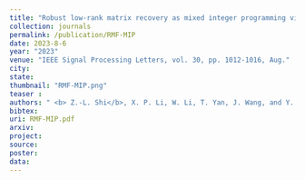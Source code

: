 ```yaml
---
title: "Robust low-rank matrix recovery as mixed integer programming via l0-norm optimization"
collection: journals
permalink: /publication/RMF-MIP
date: 2023-8-6
year: "2023"
venue: "IEEE Signal Processing Letters, vol. 30, pp. 1012-1016, Aug."
city: 
state: 
thumbnail: "RMF-MIP.png"
teaser : 
authors: " <b> Z.-L. Shi</b>, X. P. Li, W. Li, T. Yan, J. Wang, and Y. Fu"
bibtex: 
uri: RMF-MIP.pdf
arxiv: 
project: 
source: 
poster: 
data:
---
```

